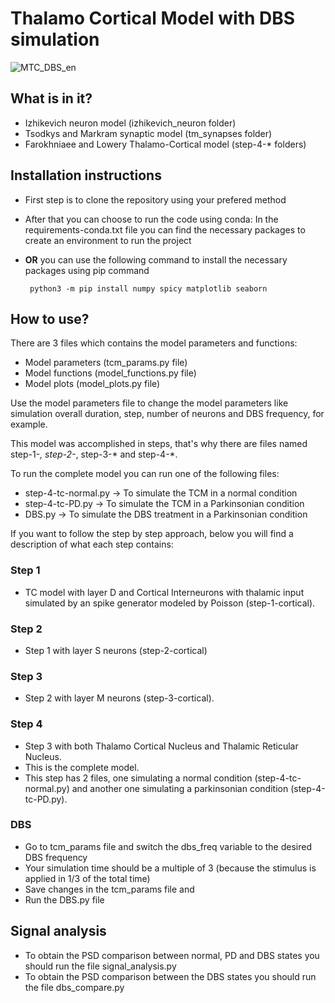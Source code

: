 # Thalamo Cortical Model with DBS simulation

![MTC_DBS_en](https://github.com/celinesoeiro/model-TC/assets/52112166/7d24394c-82b5-44b2-a17d-419ac2b28409)

## What is in it?
- Izhikevich neuron model (izhikevich_neuron folder)
- Tsodkys and Markram synaptic model (tm_synapses folder)
- Farokhniaee and Lowery Thalamo-Cortical model (step-4-* folders)

## Installation instructions
- First step is to clone the repository using your prefered method
- After that you can choose to run the code using conda: In the requirements-conda.txt file you can find the necessary packages to create an environment to run the project
- **OR** you can use the following command to install the necessary packages using pip command
    
    ``` python3 -m pip install numpy spicy matplotlib seaborn```

## How to use?
There are 3 files which contains the model parameters and functions:
- Model parameters (tcm_params.py file)
- Model functions (model_functions.py file)
- Model plots (model_plots.py file)

Use the model parameters file to change the model parameters like simulation overall duration, step, number of neurons and DBS frequency, for example.

This model was accomplished in steps, that's why there are files named step-1-*, step-2-*, step-3-* and step-4-*. 

To run the complete model you can run one of the following files:
- step-4-tc-normal.py -> To simulate the TCM in a normal condition
- step-4-tc-PD.py -> To simulate the TCM in a Parkinsonian condition
- DBS.py -> To simulate the DBS treatment in a Parkinsonian condition

If you want to follow the step by step approach, below you will find a description of what each step contains:

### Step 1
- TC model with layer D and Cortical Interneurons with thalamic input simulated by an spike generator modeled by Poisson (step-1-cortical).

### Step 2
- Step 1 with layer S neurons (step-2-cortical)

### Step 3
- Step 2 with layer M neurons (step-3-cortical).

### Step 4
- Step 3 with both Thalamo Cortical Nucleus and Thalamic Reticular Nucleus. 
- This is the complete model.
- This step has 2 files, one simulating a normal condition (step-4-tc-normal.py) and another one simulating a parkinsonian condition (step-4-tc-PD.py).

### DBS
- Go to tcm_params file and switch the dbs_freq variable to the desired DBS frequency
- Your simulation time should be a multiple of 3 (because the stimulus is applied in 1/3 of the total time)
- Save changes in the tcm_params file and
- Run the DBS.py file

## Signal analysis
- To obtain the PSD comparison between normal, PD and DBS states you should run the file signal_analysis.py
- To obtain the PSD comparison between the DBS states you should run the file dbs_compare.py

